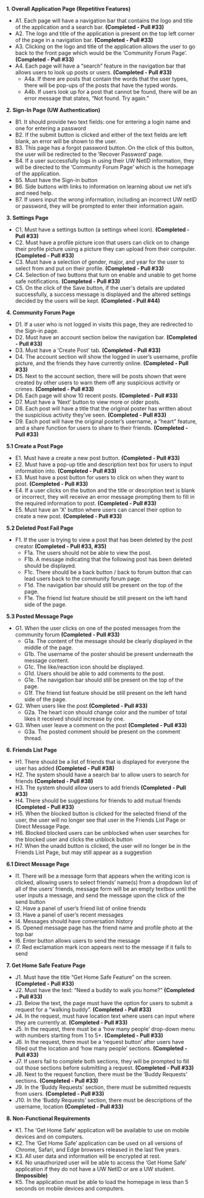 **1. Overall Application Page (Repetitive Features)**

- A1. Each page will have a navigation bar that contains the logo and title of the application and a search bar. **(Completed - Pull #33)** 
- A2. The logo and title of the application is present on the top left corner of the page in a navigation bar. **(Completed - Pull #33)**
- A3. Clicking on the logo and title of the application allows the user to go back to the front page which would be the ‘Community Forum Page’. **(Completed - Pull #33)**
- A4. Each page will have a “search” feature in the navigation bar that allows users to look up posts or users. **(Completed - Pull #33)**
  - A4a. If there are posts that contain the words that the user types, there will be pop-ups of the posts that have the typed words. 
  - A4b. If users look up for a post that cannot be found, there will be an error message that states, “Not found. Try again.”

**2. Sign-In Page (UW Authentication)**

- ​​​​B1. It should provide two text fields: one for entering a login name and one for entering a password
- B2. If the submit button is clicked and either of the text fields are left blank, an error will be shown to the user.
- B3. This page has a forgot password button. On the click of this button, the user will be redirected to the ‘Recover Password’ page. 
- B4. If a user successfully logs in using their UW NetID information, they will be directed to the ‘Community Forum Page’ which is the homepage of the application.
- B5. Must have the Sign-in button 
- B6. Side buttons with links to information on learning about uw net id’s and need help.
- B7. If users input the wrong information, including an incorrect UW netID or password, they will be prompted to enter their information again.

**3. Settings Page**

- C1. Must have a settings button (a settings wheel icon). **(Completed - Pull #33)** 
- C2. Must have a profile picture icon that users can click on to change their profile picture using a picture they can upload from their computer. **(Completed - Pull #33)**
- C3. Must have a selection of gender, major, and year for the user to select from and put on their profile. **(Completed - Pull #33)**
- C4. Selection of two buttons that turn on enable and unable to get home safe notifications. **(Completed - Pull #33)**
- C5. On the click of the Save button, if the user's details are updated successfully, a success message is displayed and the altered settings decided by the users will be kept. **(Completed - Pull #44)**

**4. Community Forum Page**

- D1. If a user who is not logged in visits this page, they are redirected to the Sign-in page. 
- D2. Must have an account section below the navigation bar. **(Completed - Pull #33)**
- D3. Must have a ‘Create Post’ tab. **(Completed - Pull #33)**
- D4. The account section will show the logged in user’s username, profile picture, and the friends they have currently online. **(Completed - Pull #33)**
- D5. Next to the account section, there will be posts shown that were created by other users to warn them off any suspicious activity or crimes. **(Completed - Pull #33)**
- D6. Each page will show 10 recent posts. **(Completed - Pull #33)**
- D7. Must have a ‘Next’ button to view more or older posts. 
- D8. Each post will have a title that the original poster has written about the suspicious activity they’ve seen. **(Completed - Pull #33)**
- D9. Each post will have the original poster’s username, a “heart” feature, and a share function for users to share to their friends. **(Completed - Pull #33)**

**5.1 Create a Post Page**

- E1. Must have a create a new post button. **(Completed - Pull #33)**
- E2. Must have a pop-up title and description text box for users to input information into. **(Completed - Pull #33)**
- E3. Must have a post button for users to click on when they want to post. **(Completed - Pull #33)**
- E4. If a user clicks on the button and the title or description text is blank or incorrect, they will receive an error message prompting them to fill in the required information to post. **(Completed - Pull #33)**
- E5. Must have an ‘X’ button where users can cancel their option to create a new post. **(Completed - Pull #33)**

**5.2 Deleted Post Fail Page**

- F1. If the user is trying to view a post that has been deleted by the post creator **(Completed - Pull #33, #35)**
  - F1a. The users should not be able to view the post.
  - F1b. A message indicating that the following post has been deleted should be displayed.
  - F1c. There should be a back button / back to forum button that can lead users back to the community forum page.
  - F1d. The navigation bar should still be present on the top of the page.
  - F1e. The friend list feature should be still present on the left hand side of the page.

**5.3 Posted Message Page**

- G1. When the user clicks on one of the posted messages from the community forum **(Completed - Pull #33)**
  - G1a. The content of the message should be clearly displayed in the middle of the page.
  - G1b. The username of the poster should be present underneath the message content.
  - G1c. The like/reaction icon should be displayed.
  - G1d. Users should be able to add comments to the post.
  - G1e. The navigation bar should still be present on the top of the page.
  - G1f. The friend list feature should be still present on the left hand side of the page.
- G2. When users like the post **(Completed - Pull #33)**
  - G2a. The heart icon should change color and the number of total likes it received should increase by one.
- G3. When user leave a comment on the post **(Completed - Pull #33)**
  - G3a. The posted comment should be present on the comment thread.

**6. Friends List Page**

- H1. There should be a list of friends that is displayed for everyone the user has added **(Completed - Pull #38)**
- H2. The system should have a search bar to allow users to search for friends **(Completed - Pull #38)**
- H3. The system should allow users to add friends **(Completed - Pull #33)**
- H4. There should be suggestions for friends to add mutual friends **(Completed - Pull #33)**
- H5. When the blocked button is clicked for the selected friend of the user, the user will no longer see that user in the Friends List Page or Direct Message Page. 
- H6. Blocked blocked users can be unblocked when user searches for the blocked user and clicks the unblock button
- H7. When the unadd button is clicked, the user will no longer be in the Friends List Page, but may still appear as a suggestion

**6.1 Direct Message Page**

- I1. There will be a message form that appears when the writing icon is clicked, allowing users to select friends’ name(s) from a dropdown list of all of the users’ friends, message form will be an empty textbox until the user inputs a message, and send the message upon the click of the send button
- I2. Have a panel of user’s friend list of online friends
- I3. Have a panel of user’s recent messages
- I4. Messages should have conversation history
- I5. Opened message page has the friend name and profile photo at the top bar
- I6. Enter button allows users to send the message
- I7. Red exclamation mark icon appears next to the message if it fails to send

**7. Get Home Safe Feature Page**

- J1. Must have the title “Get Home Safe Feature” on the screen. **(Completed - Pull #33)**
- J2. Must have the text: “Need a buddy to walk you home?”  **(Completed - Pull #33)**
- J3. Below the text, the page must have the option for users to submit a request for a “walking buddy”. **(Completed - Pull #33)**
- J4. In the request, must have location text where users can input where they are currently at. **(Completed - Pull #33)**
- J5. In the request, there must be a ‘how many people’ drop-down menu with numbers starting from 1 to 5+. **(Completed - Pull #33)**
- J6. In the request, there must be a ‘request button’ after users have filled out the location and ‘how many people’ sections. **(Completed - Pull #33)**
- J7. If users fail to complete both sections, they will be prompted to fill out those sections before submitting a request. **(Completed - Pull #33)**
- J8. Next to the request function, there must be the ‘Buddy Requests’ sections. **(Completed - Pull #33)**
- J9. In the ‘Buddy Requests’ section, there must be submitted requests from users. **(Completed - Pull #33)**
- J10. In the ‘Buddy Requests’ section, there must be descriptions of the username, location **(Completed - Pull #33)**

**8. Non-Functional Requirements**

- K1. The ‘Get Home Safe’ application will be available to use on mobile devices and on computers. 
- K2. The ‘Get Home Safe’ application can be used on all versions of Chrome, Safari, and Edge browsers released in the last five years.
- K3. All user data and information will be encrypted at rest.
- K4. No unauthorized user will be able to access the ‘Get Home Safe’ application if they do not have a UW NetID or are a UW student. **(Impossible)**
- K5. The application must be able to load the homepage in less than 5 seconds on mobile devices and computers.
  
